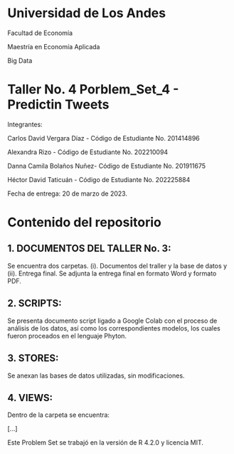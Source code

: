 # Universidad de Los Andes

Facultad de Economía

Maestría en Economía Aplicada

Big Data

# Taller No. 4 Porblem_Set_4 - Predictin Tweets

Integrantes: 

Carlos David Vergara Díaz -
Código de Estudiante No. 201414896

Alexandra Rizo - 
Código de Estudiante No. 202210094

Danna Camila Bolaños Nuñez- 
Código de Estudiante No. 201911675

Héctor David Taticuán - 
Código de Estudiante No. 202225884

Fecha de entrega: 20 de marzo de 2023. 

# Contenido del repositorio

## 1. DOCUMENTOS DEL TALLER No. 3:

Se encuentra dos carpetas. (i). Documentos del traller y la base de datos y (ii). Entrega final. Se adjunta la entrega final en formato Word y formato PDF. 

## 2. SCRIPTS:

Se presenta documento script ligado a Google Colab con el proceso de análisis de los datos, así como los correspondientes modelos, los cuales fueron proceados en el lenguaje Phyton. 
 

## 3. STORES:

Se anexan las bases de datos utilizadas, sin modificaciones. 

## 4. VIEWS:

Dentro de la carpeta se encuentra: 

[...]

Este Problem Set se trabajó en la versión de R 4.2.0 y licencia MIT. 
